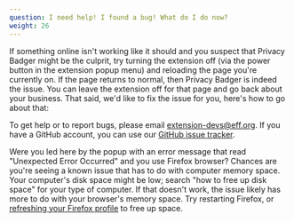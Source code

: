 ```yaml
---
question: I need help! I found a bug! What do I do now?
weight: 26
---
```


If something online isn't working like it should and you suspect that Privacy Badger might be the culprit, try turning the extension off (via the power button in the extension popup menu) and reloading the page you're currently on. If the page returns to normal, then Privacy Badger is indeed the issue. You can leave the extension off for that page and go back about your business. That said, we'd like to fix the issue for you, here's how to go about that:

To get help or to report bugs, please email [extension-devs@eff.org](mailto:extension-devs@eff.org). If you have a GitHub account, you can use our [GitHub issue tracker](https://github.com/EFForg/privacybadger/issues).

Were you led here by the popup with an error message that read "Unexpected Error Occurred" and you use Firefox browser? Chances are you're seeing a known issue that has to do with computer memory space. Your computer's disk space might be low; search "how to free up disk space" for your type of computer. If that doesn't work, the issue likely has more to do with your browser's memory space. Try restarting Firefox, or [refreshing your Firefox profile](https://support.mozilla.org/en-US/kb/refresh-firefox-reset-add-ons-and-settings) to free up space.
